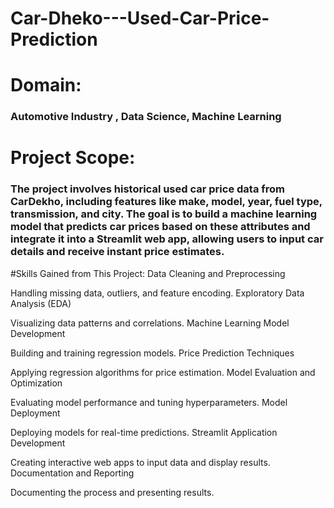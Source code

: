 # Car-Dheko---Used-Car-Price-Prediction
# Domain:
### Automotive Industry , Data Science, Machine Learning
# Project Scope:
### The project involves historical used car price data from CarDekho, including features like make, model, year, fuel type, transmission, and city. The goal is to build a machine learning model that predicts car prices based on these attributes and integrate it into a Streamlit web app, allowing users to input car details and receive instant price estimates.

#Skills Gained from This Project:
Data Cleaning and Preprocessing

Handling missing data, outliers, and feature encoding.
Exploratory Data Analysis (EDA)

Visualizing data patterns and correlations.
Machine Learning Model Development

Building and training regression models.
Price Prediction Techniques

Applying regression algorithms for price estimation.
Model Evaluation and Optimization

Evaluating model performance and tuning hyperparameters.
Model Deployment

Deploying models for real-time predictions.
Streamlit Application Development

Creating interactive web apps to input data and display results.
Documentation and Reporting

Documenting the process and presenting results.


